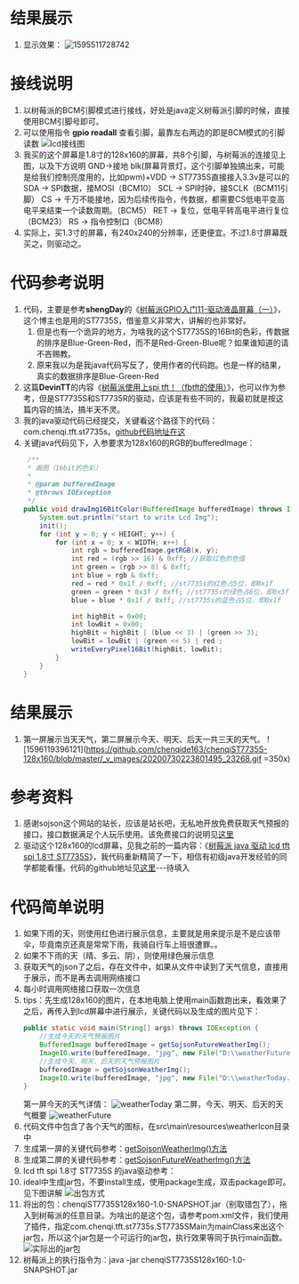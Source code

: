 # 结果展示
1. 显示效果：
    ![1595511728742](https://github.com/chenqide163/chenqiST7735S-128x160/blob/master/_v_images/20200723214603673_5557.gif)

# 接线说明
1. 以树莓派的BCM引脚模式进行接线，好处是java定义树莓派引脚的时候，直接使用BCM引脚号即可。
2. 可以使用指令 **gpio readall**   查看引脚，最靠左右两边的即是BCM模式的引脚读数
    ![lcd接线图](https://github.com/chenqide163/chenqiST7735S-128x160/blob/master/_v_images/20200723204326392_13354.jpg)
3. 我买的这个屏幕是1.8寸的128x160的屏幕，共8个引脚，与树莓派的连接见上图，以及下方说明
    GND->接地
    blk(屏幕背景灯，这个引脚单独搞出来，可能是给我们控制亮度用的，比如pwm)+VDD -> ST7735S直接接入3.3v是可以的
    SDA -> SPI数据，接MOSI（BCM10）
    SCL -> SPI时钟，接SCLK（BCM11引脚）
    CS -> 千万不能接地，因为后续传指令，传数据，都需要CS低电平变高电平来结束一个读数周期。（BCM5）
    RET -> 复位，低电平转高电平进行复位（BCM23）
    RS -> 指令控制口（BCM8）
4. 实际上，买1.3寸的屏幕，有240x240的分辨率，还更便宜。不过1.8寸屏幕既买之，则驱动之。
# 代码参考说明
1. 代码，主要是参考**shengDay**的《[树莓派GPIO入门11-驱动液晶屏幕（一）](https://blog.csdn.net/shenghuaDay/article/details/78242993)》，这个博主也是用的ST7735S，借鉴意义非常大，讲解的也非常好。
    1. 但是也有一个诡异的地方，为啥我的这个ST7735S的16Bit的色彩，传数据的排序是Blue-Green-Red，而不是Red-Green-Blue呢？如果谁知道的请不吝赐教。
    2. 原来我以为是我java代码写反了，使用作者的代码跑。也是一样的结果，真实的数据排序是Blue-Green-Red
2. 这篇**DevinTT**的内容《[树莓派使用上spi tft！（fbtft的使用）](https://blog.csdn.net/DevinTT/article/details/72814539)》，也可以作为参考，但是ST7735S和ST7735R的驱动，应该是有些不同的，我最初就是按这篇内容的搞法，搞半天不灵。
3. 我的java驱动代码已经提交，关键看这个路径下的代码：com.chenqi.tft.st7735s。[github代码地址在这](https://github.com/chenqide163/waveShare4in2/tree/master/src/main/java/com/chenqi/tft/st7735s)
4. 关键java代码见下，入参要求为128x160的RGB的bufferedImage：
    ```java
     /**
     * 画图（16bit的色彩）
     *
     * @param bufferedImage
     * @throws IOException
     */
    public void drawImg16BitColor(BufferedImage bufferedImage) throws IOException {
        System.out.println("start to write Lcd Img");
        init();
        for (int y = 0; y < HEIGHT; y++) {
            for (int x = 0; x < WIDTH; x++) {
                int rgb = bufferedImage.getRGB(x, y);
                int red = (rgb >> 16) & 0xff; //获取红色的色值
                int green = (rgb >> 8) & 0xff;
                int blue = rgb & 0xff;
                red = red * 0x1f / 0xff; //st7735s的红色占5位，即0x1f
                green = green * 0x3f / 0xff; //st7735s的绿色占6位，即0x3f
                blue = blue * 0x1f / 0xff; //st7735s的蓝色占5位，即0x1f

                int highBit = 0x00;
                int lowBit = 0x00;
                highBit = highBit | (blue << 3) | (green >> 3);
                lowBit = lowBit | (green << 5) | red ;
                writeEveryPixel16Bit(highBit, lowBit);
            }
        }
    }
    ```

# 结果展示
1. 第一屏展示当天天气，第二屏展示今天、明天、后天一共三天的天气。
    ![1596119396121](https://github.com/chenqide163/chenqiST7735S-128x160/blob/master/_v_images/20200730223801495_23268.gif =350x)
# 参考资料
1. 感谢sojson这个网站的站长，应该是站长吧，无私地开放免费获取天气预报的接口，接口数据满足个人玩乐使用。该免费接口的说明见[这里](https://www.sojson.com/api/weather.html)
2. 驱动这个128x160的lcd屏幕，见我之前的一篇内容：《[树莓派 java 驱动 lcd tft spi 1.8寸 ST7735S](https://blog.csdn.net/chenqide163/article/details/107549098)》，我代码重新精简了一下，相信有初级java开发经验的同学都能看懂。代码的github地址见[这里]()---待填入
# 代码简单说明
1. 如果下雨的天，则使用红色进行展示信息，主要就是用来提示是不是应该带伞，毕竟南京还真是常常下雨，我骑自行车上班很遭罪。。
2. 如果不下雨的天（晴、多云、阴），则使用绿色展示信息
3. 获取天气的json了之后，存在文件中，如果从文件中读到了天气信息，直接用于展示，而不是再去调用网络接口
4. 每小时调用网络接口获取一次信息
5. tips：先生成128x160的图片，在本地电脑上使用main函数跑出来，看效果了之后，再传入到lcd屏幕中进行展示，关键代码以及生成的图片见下：
    ```java
    public static void main(String[] args) throws IOException {
        //生成今天的天气预报图片
        BufferedImage bufferedImage = getSojsonFutureWeatherImg();
        ImageIO.write(bufferedImage, "jpg", new File("D:\\weatherFuture.jpg"));
        //生成今天、明天、后天的天气预报图片
        bufferedImage = getSojsonWeatherImg();
        ImageIO.write(bufferedImage, "jpg", new File("D:\\weatherToday.jpg"));
    }
    ```
    第一屏今天的天气详情：
    ![weatherToday](https://github.com/chenqide163/chenqiST7735S-128x160/blob/master/_v_images/20200730231640887_11453.jpg)
    第二屏，今天、明天、后天的天气概要
    ![weatherFuture](https://github.com/chenqide163/chenqiST7735S-128x160/blob/master/_v_images/20200730231708096_28178.jpg)
6. 代码文件中包含了各个天气的图标，在src\main\resources\weatherIcon目录中
7. 生成第一屏的关键代码参考：[getSojsonWeatherImg()方法](https://github.com/chenqide163/chenqiST7735S-128x160/blob/master/src/main/java/com/chenqi/tft/st7735s/GetSojsonWeatherImg.java)
7. 生成第二屏的关键代码参考：[getSojsonFutureWeatherImg()方法](https://github.com/chenqide163/chenqiST7735S-128x160/blob/master/src/main/java/com/chenqi/tft/st7735s/GetSojsonWeatherImg.java)
8. lcd tft spi 1.8寸 ST7735S 的java驱动参考：[]()
9. ideal中生成jar包，不要install生成，使用package生成，双击package即可。见下图讲解
    ![出包方式](https://github.com/chenqide163/chenqiST7735S-128x160/blob/master/_v_images/20200730232854240_14757.jpg)
10. 将出的包：chenqiST7735S128x160-1.0-SNAPSHOT.jar（别取错包了），拖入到树莓派的任意目录。为啥出的是这个包，请参考pom.xml文件，我们使用了插件，指定com.chenqi.tft.st7735s.ST7735SMain为mainClass来出这个jar包，所以这个jar包是一个可运行的jar包，执行效果等同于执行main函数。
    ![实际出的jar包](https://github.com/chenqide163/chenqiST7735S-128x160/blob/master/_v_images/20200730233050649_19367.jpg)
11. 树莓派上的执行指令为：java -jar chenqiST7735S128x160-1.0-SNAPSHOT.jar

